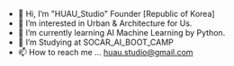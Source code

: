 - 👋 Hi, I’m "HUAU_Studio" Founder [Republic of Korea]
- 👀 I’m interested in Urban & Architecture for Us.
- 🌱 I’m currently learning AI Machine Learning by Python.
- 💞️ I’m Studying at SOCAR_AI_BOOT_CAMP
- 📫 How to reach me ... huau.studio@gmail.com

<!---
HUAUstudio/HUAUstudio is a ✨ special ✨ repository because its `README.md` (this file) appears on your GitHub profile.
You can click the Preview link to take a look at your changes.
--->
